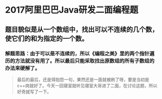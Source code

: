 # 2017阿里巴巴Java研发二面编程题  
## 题目貌似是从一个数组中，找出可以不连续的几个数，使它们的和为指定的一个数。  
### 解题思路：由于可以是不连续的，所以《编程之美》里的两个指针遍历的方法就没有用了。所以最后只能采取找出原数组的所有子数组的办法来硬解了。

> 最后的最后，还是得抱怨一句，果然还是一面就被刷了呀，要是当初是c++岗就好了。今天一回寝室就听见寝室大哥进了二面，在讨论这题，所以好奇就写了一下。  
